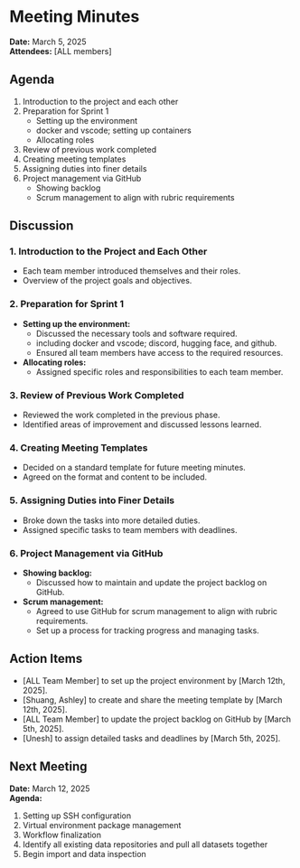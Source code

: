 # Meeting Minutes

**Date:** March 5, 2025  
**Attendees:** [ALL members]

## Agenda
1. Introduction to the project and each other
2. Preparation for Sprint 1
   - Setting up the environment
   - docker and vscode; setting up containers
   - Allocating roles
3. Review of previous work completed
4. Creating meeting templates
5. Assigning duties into finer details
6. Project management via GitHub
   - Showing backlog
   - Scrum management to align with rubric requirements

## Discussion

### 1. Introduction to the Project and Each Other
- Each team member introduced themselves and their roles.
- Overview of the project goals and objectives.

### 2. Preparation for Sprint 1
- **Setting up the environment:**
  - Discussed the necessary tools and software required.
  - including docker and vscode; discord, hugging face, and github.
  - Ensured all team members have access to the required resources.
- **Allocating roles:**
  - Assigned specific roles and responsibilities to each team member.

### 3. Review of Previous Work Completed
- Reviewed the work completed in the previous phase.
- Identified areas of improvement and discussed lessons learned.

### 4. Creating Meeting Templates
- Decided on a standard template for future meeting minutes.
- Agreed on the format and content to be included.

### 5. Assigning Duties into Finer Details
- Broke down the tasks into more detailed duties.
- Assigned specific tasks to team members with deadlines.

### 6. Project Management via GitHub
- **Showing backlog:**
  - Discussed how to maintain and update the project backlog on GitHub.
- **Scrum management:**
  - Agreed to use GitHub for scrum management to align with rubric requirements.
  - Set up a process for tracking progress and managing tasks.

## Action Items
- [ALL Team Member] to set up the project environment by [March 12th, 2025].
- [Shuang, Ashley] to create and share the meeting template by [March 12th, 2025].
- [ALL Team Member] to update the project backlog on GitHub by [March 5th, 2025].
- [Unesh] to assign detailed tasks and deadlines by [March 5th, 2025].

## Next Meeting
**Date:** March 12, 2025  
**Agenda:**
1. Setting up SSH configuration
2. Virtual environment package management
3. Workflow finalization
4. Identify all existing data repositories and pull all datasets together
5. Begin import and data inspection